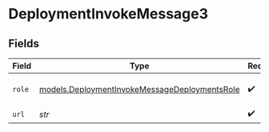 # DeploymentInvokeMessage3


## Fields

| Field                                                                                                | Type                                                                                                 | Required                                                                                             | Description                                                                                          |
| ---------------------------------------------------------------------------------------------------- | ---------------------------------------------------------------------------------------------------- | ---------------------------------------------------------------------------------------------------- | ---------------------------------------------------------------------------------------------------- |
| `role`                                                                                               | [models.DeploymentInvokeMessageDeploymentsRole](../models/deploymentinvokemessagedeploymentsrole.md) | :heavy_check_mark:                                                                                   | The role of the prompt message                                                                       |
| `url`                                                                                                | *str*                                                                                                | :heavy_check_mark:                                                                                   | N/A                                                                                                  |